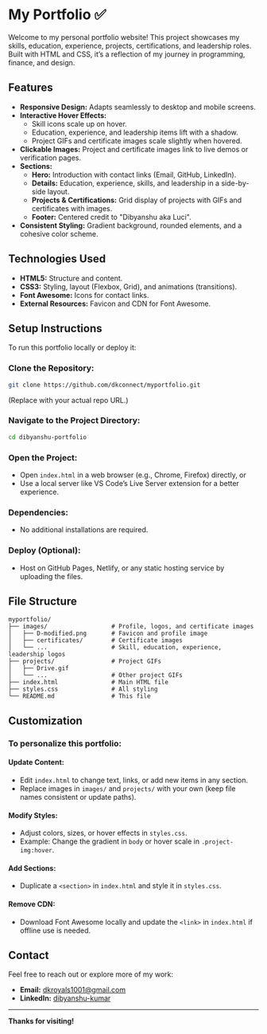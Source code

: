 # My Portfolio ✅

Welcome to my personal portfolio website! This project showcases my skills, education, experience, projects, certifications, and leadership roles. Built with HTML and CSS, it’s a reflection of my journey in programming, finance, and design.

## Features
- **Responsive Design:** Adapts seamlessly to desktop and mobile screens.
- **Interactive Hover Effects:**
  - Skill icons scale up on hover.
  - Education, experience, and leadership items lift with a shadow.
  - Project GIFs and certificate images scale slightly when hovered.
- **Clickable Images:** Project and certificate images link to live demos or verification pages.
- **Sections:**
  - **Hero:** Introduction with contact links (Email, GitHub, LinkedIn).
  - **Details:** Education, experience, skills, and leadership in a side-by-side layout.
  - **Projects & Certifications:** Grid display of projects with GIFs and certificates with images.
  - **Footer:** Centered credit to "Dibyanshu aka Luci".
- **Consistent Styling:** Gradient background, rounded elements, and a cohesive color scheme.

## Technologies Used
- **HTML5:** Structure and content.
- **CSS3:** Styling, layout (Flexbox, Grid), and animations (transitions).
- **Font Awesome:** Icons for contact links.
- **External Resources:** Favicon and CDN for Font Awesome.

## Setup Instructions
To run this portfolio locally or deploy it:

### Clone the Repository:
```bash
git clone https://github.com/dkconnect/myportfolio.git
```
(Replace with your actual repo URL.)

### Navigate to the Project Directory:
```bash
cd dibyanshu-portfolio
```

### Open the Project:
- Open `index.html` in a web browser (e.g., Chrome, Firefox) directly, or
- Use a local server like VS Code’s Live Server extension for a better experience.

### Dependencies:
- No additional installations are required.
  
### Deploy (Optional):
- Host on GitHub Pages, Netlify, or any static hosting service by uploading the files.

## File Structure
```
myportfolio/
├── images/                  # Profile, logos, and certificate images
│   ├── D-modified.png       # Favicon and profile image
│   ├── certificates/        # Certificate images
│   └── ...                  # Skill, education, experience, leadership logos
├── projects/                # Project GIFs
│   ├── Drive.gif
│   └── ...                  # Other project GIFs
├── index.html               # Main HTML file
├── styles.css               # All styling
└── README.md                # This file
```

## Customization
### To personalize this portfolio:

#### Update Content:
- Edit `index.html` to change text, links, or add new items in any section.
- Replace images in `images/` and `projects/` with your own (keep file names consistent or update paths).

#### Modify Styles:
- Adjust colors, sizes, or hover effects in `styles.css`.
- Example: Change the gradient in `body` or hover scale in `.project-img:hover`.

#### Add Sections:
- Duplicate a `<section>` in `index.html` and style it in `styles.css`.

#### Remove CDN:
- Download Font Awesome locally and update the `<link>` in `index.html` if offline use is needed.

## Contact
Feel free to reach out or explore more of my work:
- **Email:** [dkroyals1001@gmail.com](mailto:dkroyals1001@gmail.com)
- **LinkedIn:** [dibyanshu-kumar](https://www.linkedin.com/in/dibyanshu-kumar)

---
**Thanks for visiting!**
